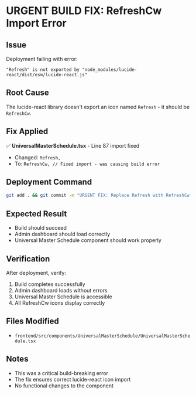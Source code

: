 # URGENT BUILD FIX: RefreshCw Import Error

## Issue
Deployment failing with error:
```
"Refresh" is not exported by "node_modules/lucide-react/dist/esm/lucide-react.js"
```

## Root Cause
The lucide-react library doesn't export an icon named `Refresh` - it should be `RefreshCw`.

## Fix Applied
✅ **UniversalMasterSchedule.tsx** - Line 87 import fixed
- Changed: `Refresh,` 
- To: `RefreshCw, // Fixed import - was causing build error`

## Deployment Command
```bash
git add . && git commit -m "URGENT FIX: Replace Refresh with RefreshCw import in UniversalMasterSchedule.tsx - resolves build error" && git push origin main
```

## Expected Result
- Build should succeed
- Admin dashboard should load correctly
- Universal Master Schedule component should work properly

## Verification
After deployment, verify:
1. Build completes successfully
2. Admin dashboard loads without errors
3. Universal Master Schedule is accessible
4. All RefreshCw icons display correctly

## Files Modified
- `frontend/src/components/UniversalMasterSchedule/UniversalMasterSchedule.tsx`

## Notes
- This was a critical build-breaking error
- The fix ensures correct lucide-react icon import
- No functional changes to the component
